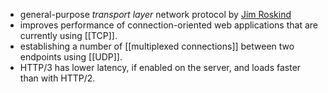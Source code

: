 - general-purpose *transport layer* network protocol by [Jim Roskind]()
- improves performance of connection-oriented web applications that are currently using [[TCP]].
- establishing a number of [[multiplexed connections]] between two endpoints using [[UDP]].
- HTTP/3 has lower latency, if enabled on the server, and loads faster than with HTTP/2.